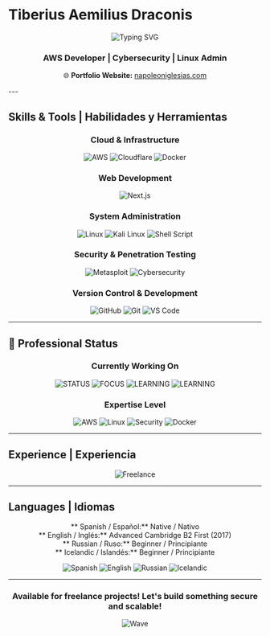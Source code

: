 ﻿#  Tiberius Aemilius Draconis

<div align="center">
  
  ![Typing SVG](https://readme-typing-svg.herokuapp.com?font=Fira+Code&size=30&duration=3000&pause=1000&color=00D9FF&center=true&vCenter=true&width=600&lines=Full+Stack+Developer;Cloud+%26+Security+Specialist;Server+Administrator;Freelancer)
  
  ###  AWS Developer |  Cybersecurity |  Linux Admin        

  🌐 **Portfolio Website:** [napoleoniglesias.com](https://www.napoleoniglesias.com/)

</div>---

##  Skills & Tools | Habilidades y Herramientas

<div align="center">

###  Cloud & Infrastructure
![AWS](https://img.shields.io/badge/AWS-FF9900?style=for-the-badge&logo=amazon-aws&logoColor=white)
![Cloudflare](https://img.shields.io/badge/Cloudflare-F38020?style=for-the-badge&logo=cloudflare&logoColor=white)
![Docker](https://img.shields.io/badge/Docker-2496ED?style=for-the-badge&logo=docker&logoColor=white)

###  Web Development
![Next.js](https://img.shields.io/badge/Next.js-000000?style=for-the-badge&logo=next.js&logoColor=white)

###  System Administration
![Linux](https://img.shields.io/badge/Linux-FCC624?style=for-the-badge&logo=linux&logoColor=black)
![Kali Linux](https://img.shields.io/badge/Kali_Linux-557C94?style=for-the-badge&logo=kali-linux&logoColor=white)
![Shell Script](https://img.shields.io/badge/Shell_Script-121011?style=for-the-badge&logo=gnu-bash&logoColor=white)

###  Security & Penetration Testing
![Metasploit](https://img.shields.io/badge/METASPLOIT-ED1C24?style=for-the-badge&logo=metasploit&logoColor=white)
![Cybersecurity](https://img.shields.io/badge/CYBERSECURITY-4B0082?style=for-the-badge&logo=security&logoColor=white)

###  Version Control & Development
![GitHub](https://img.shields.io/badge/GITHUB-181717?style=for-the-badge&logo=github&logoColor=white)
![Git](https://img.shields.io/badge/GIT-F05032?style=for-the-badge&logo=git&logoColor=white)
![VS Code](https://img.shields.io/badge/VS_Code-007ACC?style=for-the-badge&logo=visual-studio-code&logoColor=white)

</div>

---

## 💼 Professional Status

<div align="center">

### Currently Working On
![STATUS](https://img.shields.io/badge/STATUS-AVAILABLE%20FOR%20FREELANCE-brightgreen?style=for-the-badge)
![FOCUS](https://img.shields.io/badge/FOCUS-CLOUD%20SECURITY-blue?style=for-the-badge)
![LEARNING](https://img.shields.io/badge/LEARNING-ADVANCED%20AWS-orange?style=for-the-badge)
![LEARNING](https://img.shields.io/badge/LEARNING-ADVANCED%20LINUX-purple?style=for-the-badge)

### Expertise Level
![AWS](https://img.shields.io/badge/AWS-INTERMEDIATE-FF9900?style=for-the-badge&logo=amazon-aws&logoColor=white)
![Linux](https://img.shields.io/badge/Linux-INTERMEDIATE-FCC624?style=for-the-badge&logo=linux&logoColor=black)
![Security](https://img.shields.io/badge/SECURITY-INTERMEDIATE-red?style=for-the-badge)
![Docker](https://img.shields.io/badge/Docker-INTERMEDIATE-2496ED?style=for-the-badge&logo=docker&logoColor=white)

</div>

---

##  Experience | Experiencia

<div align="center">
  
  ![Freelance](https://readme-typing-svg.herokuapp.com?font=Courier&size=14&duration=2000&pause=1000&color=FF6B35&center=true&vCenter=true&multiline=true&width=500&height=80&lines=+%F0%9F%92%BB+Building+freelance+web+projects...;+%F0%9F%8C%90+Creating+web+pages+for+clients...;+%F0%9F%94%A7+Learning+and+implementing+solutions...)

</div>

---

##  Languages | Idiomas

<div align="center">

** Spanish / Español:** Native / Nativo  
** English / Inglés:** Advanced  Cambridge B2 First (2017)  
** Russian / Ruso:** Beginner / Principiante  
** Icelandic / Islandés:** Beginner / Principiante

</div>

<div align="center">
  
  ![Spanish](https://img.shields.io/badge/Spanish-Native-brightgreen?style=for-the-badge)
  ![English](https://img.shields.io/badge/English-B2_Advanced-blue?style=for-the-badge)
  ![Russian](https://img.shields.io/badge/Russian-Beginner-orange?style=for-the-badge)
  ![Icelandic](https://img.shields.io/badge/Icelandic-Beginner-lightblue?style=for-the-badge)
  
</div>

---

<div align="center">
  
  ###  Available for freelance projects! Let's build something secure and scalable! 
  
  ![Wave](https://capsule-render.vercel.app/api?type=waving&color=gradient&height=100&section=footer)
  
</div>

